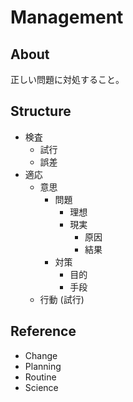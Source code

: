 # Management

## About

正しい問題に対処すること。

## Structure

-   検査
    -   試行
    -   誤差
-   適応
    -   意思
        -   問題
            -   理想
            -   現実
                -   原因
                -   結果
        -   対策
            -   目的
            -   手段
    -   行動 (試行)

## Reference

-   Change
-   Planning
-   Routine
-   Science
